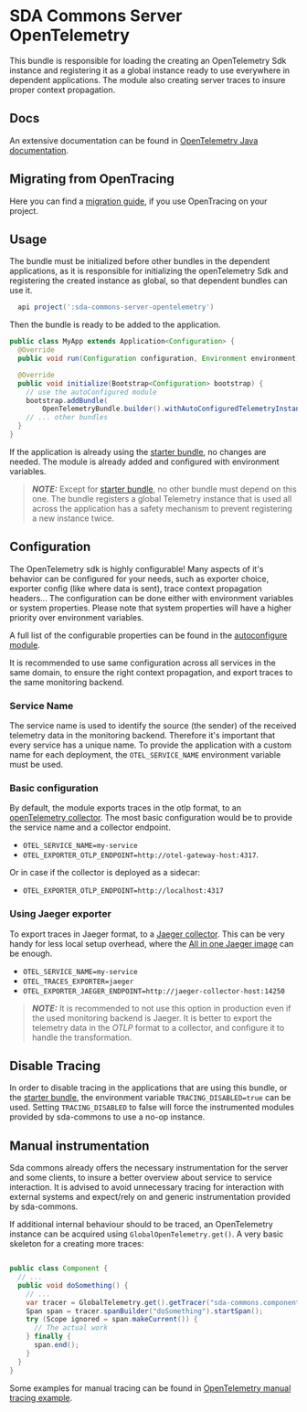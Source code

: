 # SDA Commons Server OpenTelemetry

This bundle is responsible for loading the creating an OpenTelemetry Sdk instance and registering it as a global instance ready to use everywhere in dependent applications.
The module also creating server traces to insure proper context propagation.

## Docs
An extensive documentation can be found in [OpenTelemetry Java documentation](https://opentelemetry.io/docs/instrumentation/java/).

## Migrating from OpenTracing
Here you can find a [migration guide](./docs/MIGRATION_GUIDE.md), if you use OpenTracing on your project.

## Usage

The bundle must be initialized before other bundles in the dependent applications, as it is responsible for initializing the openTelemetry Sdk and registering the created instance as global, so that dependent bundles can use it.

```groovy
  api project(':sda-commons-server-opentelemetry')
```

Then the bundle is ready to be added to the application.

```java
public class MyApp extends Application<Configuration> {
  @Override
  public void run(Configuration configuration, Environment environment) {}

  @Override
  public void initialize(Bootstrap<Configuration> bootstrap) {
    // use the autoConfigured module
    bootstrap.addBundle(
        OpenTelemetryBundle.builder().withAutoConfiguredTelemetryInstance().build());
    // ... other bundles  
  }
}
```

If the application is already using the [starter bundle](../sda-commons-starter), no changes are needed.
The module is already added and configured with environment variables.

> **_NOTE:_** Except for [starter bundle](../sda-commons-starter), no other bundle must depend on this one. The bundle registers a global Telemetry instance that is used all across the application has a safety mechanism to prevent registering a new instance twice.
> 
## Configuration

The OpenTelemetry sdk is highly configurable! Many aspects of it's behavior can be configured for your needs, such as exporter choice, exporter config (like where data is sent), trace context propagation headers...
The configuration can be done either with environment variables or system properties. Please note that system properties will have a higher priority over environment variables.

A full list of the configurable properties can be found in the [autoconfigure module](https://github.com/open-telemetry/opentelemetry-java/tree/main/sdk-extensions/autoconfigure#exporters).

It is recommended to use same configuration across all services in the same domain, to ensure the right context propagation, and export traces to the same monitoring backend.

### Service Name

The service name is used to identify the source (the sender) of the received telemetry data in the monitoring backend. Therefore it's important that every service has a unique name.
To provide the application with a custom name for each deployment, the `OTEL_SERVICE_NAME` environment variable must be used.

### Basic configuration

By default, the module exports traces in the otlp format, to an [openTelemetry collector](https://opentelemetry.io/docs/collector/). The most basic configuration would be to provide the service name and a collector endpoint.
- `OTEL_SERVICE_NAME=my-service`
- `OTEL_EXPORTER_OTLP_ENDPOINT=http://otel-gateway-host:4317`.

Or in case if the collector is deployed as a sidecar:
- `OTEL_EXPORTER_OTLP_ENDPOINT=http://localhost:4317`

### Using Jaeger exporter

To export traces in Jaeger format, to a [Jaeger collector](https://hub.docker.com/r/jaegertracing/jaeger-collector/). This can be very handy for less local setup overhead, where the [All in one Jaeger image](https://www.jaegertracing.io/docs/1.6/getting-started/#all-in-one-docker-image) can be enough.
- `OTEL_SERVICE_NAME=my-service`
- `OTEL_TRACES_EXPORTER=jaeger`
- `OTEL_EXPORTER_JAEGER_ENDPOINT=http://jaeger-collector-host:14250`

> **_NOTE:_** It is recommended to not use this option in production even if the used monitoring backend is Jaeger. It is better to export the telemetry data in the _OTLP_ format to a collector, and configure it to handle the transformation.

## Disable Tracing

In order to disable tracing in the applications that are using this bundle, or the [starter bundle](../sda-commons-starter), the environment variable `TRACING_DISABLED=true` can be used.
Setting `TRACING_DISABLED` to false will force the instrumented modules provided by sda-commons to use a no-op instance.

## Manual instrumentation

Sda commons already offers the necessary instrumentation for the server and some clients, to insure a better overview about service to service interaction.
It is advised to avoid unnecessary tracing for interaction with external systems and expect/rely on and generic instrumentation provided by sda-commons.

If additional internal behaviour should to be traced, an OpenTelemetry instance can be acquired using `GlobalOpenTelemetry.get()`.
A very basic skeleton for a creating more traces:
```java

public class Component {
  // ...
  public void doSomething() {
    // ...
    var tracer = GlobalTelemetry.get().getTracer("sda-commons.component");
    Span span = tracer.spanBuilder("doSomething").startSpan();
    try (Scope ignored = span.makeCurrent()) {
      // The actual work
    } finally {
      span.end();
    }
  }
}
```

Some examples for manual tracing can be found in [OpenTelemetry manual tracing example](../sda-commons-server-opentelemetry-example).